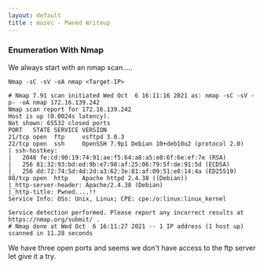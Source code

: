 ```yaml
---
layout: default
title : muzec - Pwned Writeup
---
```



### Enumeration With Nmap

We always start with an nmap scan.....

```Nmap -sC -sV -oA nmap <Target-IP>```

```
# Nmap 7.91 scan initiated Wed Oct  6 16:11:16 2021 as: nmap -sC -sV -p- -oA nmap 172.16.139.242
Nmap scan report for 172.16.139.242
Host is up (0.0024s latency).
Not shown: 65532 closed ports
PORT   STATE SERVICE VERSION
21/tcp open  ftp     vsftpd 3.0.3
22/tcp open  ssh     OpenSSH 7.9p1 Debian 10+deb10u2 (protocol 2.0)
| ssh-hostkey: 
|   2048 fe:cd:90:19:74:91:ae:f5:64:a8:a5:e8:6f:6e:ef:7e (RSA)
|   256 81:32:93:bd:ed:9b:e7:98:af:25:06:79:5f:de:91:5d (ECDSA)
|_  256 dd:72:74:5d:4d:2d:a3:62:3e:81:af:09:51:e0:14:4a (ED25519)
80/tcp open  http    Apache httpd 2.4.38 ((Debian))
|_http-server-header: Apache/2.4.38 (Debian)
|_http-title: Pwned....!!
Service Info: OSs: Unix, Linux; CPE: cpe:/o:linux:linux_kernel

Service detection performed. Please report any incorrect results at https://nmap.org/submit/ .
# Nmap done at Wed Oct  6 16:11:27 2021 -- 1 IP address (1 host up) scanned in 11.28 seconds
```

We have three open ports and seems we don't have access to the ftp server let give it a try.


